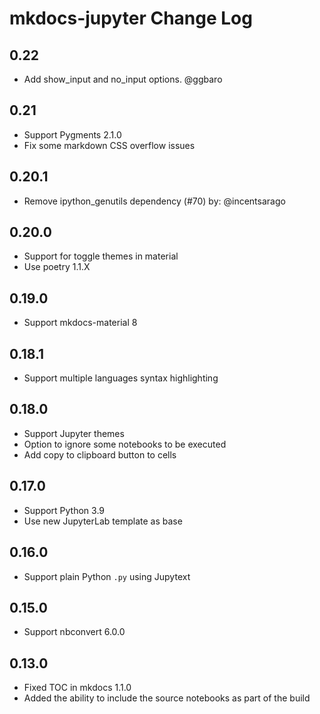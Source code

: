 # mkdocs-jupyter Change Log

## 0.22

- Add show_input and no_input options. @ggbaro

## 0.21

- Support Pygments 2.1.0
- Fix some markdown CSS overflow issues

## 0.20.1

- Remove ipython_genutils dependency (#70) by: @incentsarago

## 0.20.0

- Support for toggle themes in material
- Use poetry 1.1.X

## 0.19.0

- Support mkdocs-material 8

## 0.18.1

- Support multiple languages syntax highlighting

## 0.18.0

- Support Jupyter themes
- Option to ignore some notebooks to be executed
- Add copy to clipboard button to cells

## 0.17.0

- Support Python 3.9
- Use new JupyterLab template as base

## 0.16.0

- Support plain Python `.py` using Jupytext

## 0.15.0

- Support nbconvert 6.0.0

## 0.13.0

- Fixed TOC in mkdocs 1.1.0
- Added the ability to include the source notebooks as part of the build
